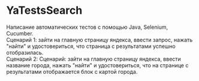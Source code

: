 # YaTestsSearch

Написание автоматических тестов с помощью Java, Selenium, Cucumber.<br>
Сценарий 1: зайти на главную страницу яндекса, ввести запрос, нажать "найти" и удостовериться, что страница с результатами успешно отобразилась.<br>
Сценарий 2: Сценарий: зайти на главную страницу яндекса, ввести название города, нажать "найти" и удостовериться, что на странице с результатами отображается блок с картой города.
